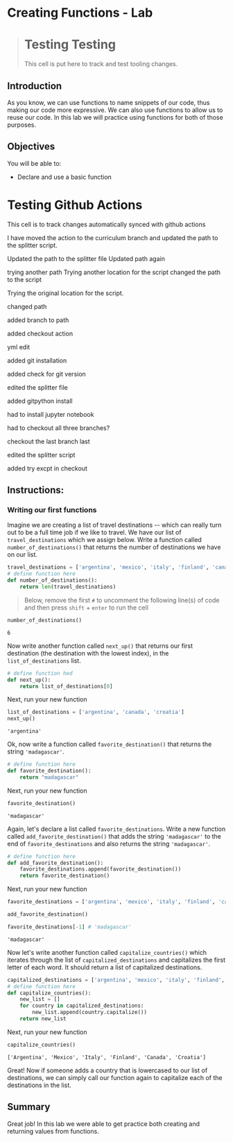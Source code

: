 # Creating Functions - Lab

> # Testing Testing
> This cell is put here to track and test tooling changes.

## Introduction

As you know, we can use functions to name snippets of our code, thus making our code more expressive. We can also use functions to allow us to reuse our code. In this lab we will practice using functions for both of those purposes.

## Objectives

You will be able to:

* Declare and use a basic function

# Testing Github Actions
This cell is to track changes automatically synced with github actions

I have moved the action to the curriculum branch and updated the path to the splitter script. 

Updated the path to the splitter file
Updated path again

trying another path
Trying another location for the script
changed the path to the script

Trying the original location for the script.

changed path

added branch to path

added checkout action

yml edit

added git installation

added check for git version

edited the splitter file

added gitpython install

had to install jupyter notebook

had to checkout all three branches?

checkout the last branch last

edited the splitter script

added try excpt in checkout

## Instructions: 
### Writing our first functions

Imagine we are creating a list of travel destinations -- which can really turn out to be a full time job if we like to travel. We have our list of `travel_destinations` which we assign below. Write a function called `number_of_destinations()` that returns the number of destinations we have on our list.


```python
travel_destinations = ['argentina', 'mexico', 'italy', 'finland', 'canada', 'croatia']
# define function here
def number_of_destinations():
    return len(travel_destinations)
```

> Below, remove the first `#` to uncomment the following line(s) of code and then press `shift` + `enter` to run the cell


```python
number_of_destinations()
```




    6



Now write another function called `next_up()` that returns our first destination (the destination with the lowest index), in the `list_of_destinations` list.


```python
# define function hed
def next_up():
    return list_of_destinations[0]
```

Next, run your new function


```python
list_of_destinations = ['argentina', 'canada', 'croatia']
next_up() 
```




    'argentina'



Ok, now write a function called `favorite_destination()` that returns the string `'madagascar'`.


```python
# define function here
def favorite_destination():
    return "madagascar"
```

Next, run your new function


```python
favorite_destination() 
```




    'madagascar'



Again, let's declare a list called `favorite_destinations`. Write a new function called `add_favorite_destination()` that adds the string `'madagascar'` to the end of `favorite_destinations` and also returns the string `'madagascar'`.


```python
# define function here
def add_favorite_destination():
    favorite_destinations.append(favorite_destination())
    return favorite_destination()
```

Next, run your new function


```python
favorite_destinations = ['argentina', 'mexico', 'italy', 'finland', 'canada', 'croatia']

add_favorite_destination()

favorite_destinations[-1] # 'madagascar'
```




    'madagascar'



Now let's write another function called `capitalize_countries()` which iterates through the list of `capitalized_destinations` and capitalizes the first letter of each word. It should return a list of capitalized destinations.


```python
capitalized_destinations = ['argentina', 'mexico', 'italy', 'finland', 'canada', 'croatia']
# define function here
def capitalize_countries():
    new_list = []
    for country in capitalized_destinations:
        new_list.append(country.capitalize())
    return new_list
```

Next, run your new function


```python
capitalize_countries() 
```




    ['Argentina', 'Mexico', 'Italy', 'Finland', 'Canada', 'Croatia']



Great! Now if someone adds a country that is lowercased to our list of destinations, we can simply call our function again to capitalize each of the destinations in the list.

## Summary

Great job! In this lab we were able to get practice both creating and returning values from functions.
